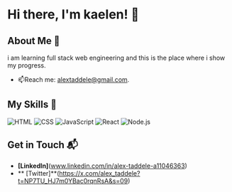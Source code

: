 # Hi there, I'm kaelen! 👋



## About Me 🚀
i am learning full stack web engineering and this is the place where i show my progress.
- 📫Reach me: alextaddele@gmail.com.

## My Skills 🧠

![HTML](https://img.shields.io/badge/-HTML-E34F26?style=flat-square&logo=html5&logoColor=white)
![CSS](https://img.shields.io/badge/-CSS-1572B6?style=flat-square&logo=css3&logoColor=white)
![JavaScript](https://img.shields.io/badge/-JavaScript-F7DF1E?style=flat-square&logo=javascript&logoColor=black)
![React](https://img.shields.io/badge/-React-61DAFB?style=flat-square&logo=react&logoColor=black)
![Node.js](https://img.shields.io/badge/-Node.js-339933?style=flat-square&logo=node.js&logoColor=white)


## Get in Touch 📬

- **[LinkedIn]**(www.linkedin.com/in/alex-taddele-a11046363)
- ** [Twitter]**(https://x.com/alex_taddele?t=NP7TU_HJ7m0YBac0rqnRsA&s=09)



